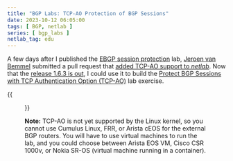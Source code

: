 ```yaml
---
title: "BGP Labs: TCP-AO Protection of BGP Sessions"
date: 2023-10-12 06:05:00
tags: [ BGP, netlab ]
series: [ bgp_labs ]
netlab_tag: edu
---
```

A few days after I published the [EBGP session protection](https://ipspace.github.io/bgplab/basic/6-protect/) lab, [Jeroen van Bemmel](https://www.linkedin.com/in/jeroenvbemmel/) submitted a pull request that [added TCP-AO support to _netlab_](https://netlab.tools/plugins/ebgp.utils/). Now that the [release 1.6.3 is out](https://netlab.tools/release/1.6/#release-1-6-3), I could use it to build the [Protect BGP Sessions with TCP Authentication Option (TCP-AO)](https://ipspace.github.io/bgplab/basic/9-ao/) lab exercise.
<!--more-->
{{<figure src="https://ipspace.github.io/bgplab/basic/topology-ao.png">}}

**Note:** TCP-AO is not yet supported by the Linux kernel, so you cannot use Cumulus Linux, FRR, or Arista cEOS for the external BGP routers. You will have to use virtual machines to run the lab, and you could choose between Arista EOS VM, Cisco CSR 1000v, or Nokia SR-OS (virtual machine running in a container).
